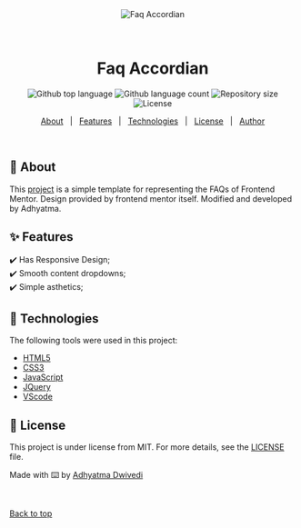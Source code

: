 <div align="center" id="top"> 
  <img src="./.github/app.gif" alt="Faq Accordian" />

  &#xa0;

  <!-- <a href="https://faqaccordian.netlify.app">Demo</a> -->
</div>

<h1 align="center">Faq Accordian</h1>

<p align="center">
  <img alt="Github top language" src="https://img.shields.io/github/languages/top/r00kieAd/faq-accordian?color=56BEB8">

  <img alt="Github language count" src="https://img.shields.io/github/languages/count/r00kieAd/faq-accordian?color=56BEB8">

  <img alt="Repository size" src="https://img.shields.io/github/repo-size/r00kieAd/faq-accordian?color=56BEB8">

  <img alt="License" src="https://img.shields.io/github/license/r00kieAd/faq-accordian?color=56BEB8">
</p>

<p align="center">
  <a href="#dart-about">About</a> &#xa0; | &#xa0; 
  <a href="#sparkles-features">Features</a> &#xa0; | &#xa0;
  <a href="#rocket-technologies">Technologies</a> &#xa0; | &#xa0;
  <a href="#memo-license">License</a> &#xa0; | &#xa0;
  <a href="https://github.com/r00kieAd" target="_blank">Author</a>
</p>

<br>

## :dart: About ##

This <a href="https://r00kiead.github.io/faq-accordian/">project</a> is a simple template for representing the FAQs of Frontend Mentor. Design provided by frontend mentor itself. Modified and developed by Adhyatma.

## :sparkles: Features ##

:heavy_check_mark: Has Responsive Design;\
:heavy_check_mark: Smooth content dropdowns;\
:heavy_check_mark: Simple asthetics;

## :rocket: Technologies ##

The following tools were used in this project:

- [HTML5](https://www.w3schools.com/html/default.asp)
- [CSS3](https://www.w3schools.com/css/default.asp)
- [JavaScript](https://www.w3schools.com/js/default.asp)
- [JQuery](https://www.w3schools.com/jquery/default.asp)
- [VScode](https://code.visualstudio.com/)

## :memo: License ##

This project is under license from MIT. For more details, see the [LICENSE](LICENSE) file.


Made with :keyboard: by <a href="https://github.com/r00kieAd" target="_blank">Adhyatma Dwivedi</a>

&#xa0;

<a href="#top">Back to top</a>
